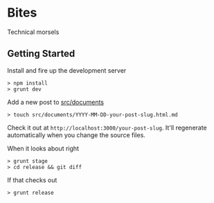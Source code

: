 Bites
=====

Technical morsels

Getting Started
---------------
Install and fire up the development server

    > npm install
    > grunt dev
    
Add a new post to [src/documents](https://github.com/goodeggs/bites/tree/master/src/documents)

    > touch src/documents/YYYY-MM-DD-your-post-slug.html.md 
    
Check it out at `http://localhost:3000/your-post-slug`.  It'll regenerate automatically when you change the source files.
    
When it looks about right

    > grunt stage
    > cd release && git diff
    
If that checks out

    > grunt release
